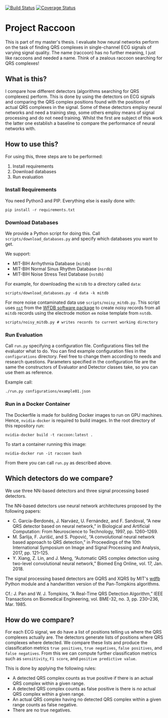 [![Build Status](https://travis-ci.org/jchromik/raccoon.svg?branch=master)](https://travis-ci.org/jchromik/raccoon?branch=master)
[![Coverage Status](https://coveralls.io/repos/github/jchromik/raccoon/badge.svg?branch=master)](https://coveralls.io/github/jchromik/raccoon?branch=master)

# Project Raccoon

This is part of my master's thesis. I evaluate how neural networks perform on the task of finding QRS complexes in single-channel ECG signals of varying signal quality. The name (raccoon) has no further meaning, I just like raccoons and needed a name. Think of a zealous raccoon searching for QRS complexes!

## What is this?

I compare how different detectors (algorithms searching for QRS complexes) perform. This is done by using the detectors on ECG signals and comparing the QRS complex positions found with the positions of actual QRS complexes in the signal.
Some of these detectors employ neural networks and need a training step, some others employ means of signal processing and do not need training. Whilst the first are subject of this work the latter one establish a baseline to compare the performance of neural networks with.

## How to use this?

For using this, three steps are to be performed:
1. Install requirements
2. Download databases
3. Run evaluation

### Install Requirements

You need Python3 and PIP. Everything else is easily done with:
```shell
pip install -r requirements.txt
```

### Download Databases

We provide a Python script for doing this. Call `scripts/download_databases.py` and specify which databases you want to get.

We support:
 * MIT-BIH Arrhythmia Database (`mitdb`)
 * MIT-BIH Normal Sinus Rhythm Database (`nsrdb`)
 * MIT-BIH Noise Stress Test Database (`nstdb`)

For example, for downloading the `mitdb` to a directory called `data`:
```shell
scripts/download_databases.py -d data -k mitdb
```

For more noise contaminated data use `scripts/noisy_mitdb.py`. This script uses [`nst`](https://www.physionet.org/physiotools/wag/nst-1.htm) from the [WFDB software package](https://www.physionet.org/physiotools/wag/) to create noisy records from all `mitdb` records using the electrode motion `em` noise template from `nstdb`.

```shell
scripts/noisy_mitdb.py # writes records to current working directory 
```

### Run Evaluation

Call `run.py` specifying a configuration file. Configurations files tell the evaluator what to do. You can find example configuration files in the `configurations` directory. Feel free to change them according to needs and research questions. Parameters specified in the configuration file are the same the constructors of Evaluator and Detector classes take, so you can use them as reference.

Example call:
```shell
./run.py configurations/example01.json
```

### Run in a Docker Container

The Dockerfile is made for building Docker images to run on GPU machines. Hence, `nvidia-docker` is required to build images.
In the root directory of this repository run:

```shell
nvidia-docker build -t raccoon:latest .
```

To start a container running this image:

```shell
nvidia-docker run -it raccoon bash
```

From there you can call `run.py` as described above.

## Which detectors do we compare?

We use three NN-based detectors and three signal processing based detectors.

The NN-based detectors use neural network architectures proposed by the following papers:
 * C. García-Berdonés, J. Narváez, U. Fernández, and F. Sandoval, “A new QRS detector based on neural network,” in Biological and Artificial Computation: From Neuroscience to Technology, 1997, pp. 1260–1269.
 * M. Šarlija, F. Jurišić, and S. Popović, “A convolutional neural network based approach to QRS detection,” in Proceedings of the 10th
 International Symposium on Image and Signal Processing and Analysis, 2017, pp. 121–125.
 * Y. Xiang, Z. Lin, and J. Meng, “Automatic QRS complex detection using two-level convolutional neural network,” Biomed Eng Online, vol. 17, Jan. 2018.

 The signal processing based detectors are GQRS and XQRS by MIT's [wdfb](https://github.com/MIT-LCP/wfdb-python) Python module and a handwritten version of the Pan-Tompkins algorithms.
 
 Cf.: J. Pan and W. J. Tompkins, “A Real-Time QRS Detection Algorithm,” IEEE Transactions on Biomedical Engineering, vol. BME-32, no. 3, pp. 230–236, Mar. 1985.

## How do we compare?

For each ECG signal, we do have a list of positions telling us where the QRS complexes actually are. The detectors generate lists of positions where QRS complexes where detected. We compare these lists and produce the classification metrics `true positives`, `true negatives`, `false positives`, and `false negatives`. From this we can compute further classification metrics such as `sensitivity`, `F1 score`, and `positive predictive value`.

This is done by applying the following rules:
 * A detected QRS complex counts as true positive if there is an actual QRS complex within a given range.
 * A detected QRS complex counts as false positive is there is *no* actual QRS complex within a given range.
 * An actual QRS complex having no detected QRS complex within a given range counts as false negative.
 * There are no true negatives.
